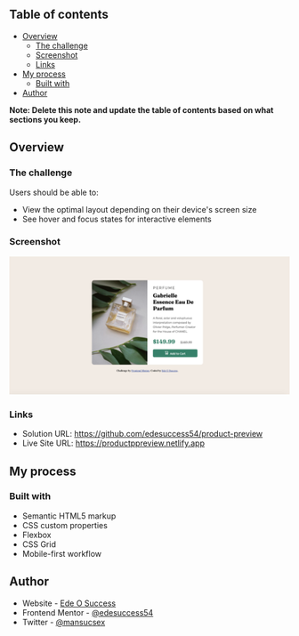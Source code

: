 ## Table of contents

- [Overview](#overview)
  - [The challenge](#the-challenge)
  - [Screenshot](#screenshot)
  - [Links](#links)
- [My process](#my-process)
  - [Built with](#built-with)
- [Author](#author)

**Note: Delete this note and update the table of contents based on what sections you keep.**

## Overview

### The challenge

Users should be able to:

- View the optimal layout depending on their device's screen size
- See hover and focus states for interactive elements

### Screenshot

![](./screenshot.png)

### Links

- Solution URL: https://github.com/edesuccess54/product-preview
- Live Site URL: https://productppreview.netlify.app

## My process

### Built with

- Semantic HTML5 markup
- CSS custom properties
- Flexbox
- CSS Grid
- Mobile-first workflow

## Author

- Website - [Ede O Success](https://productppreview.netlify.app)
- Frontend Mentor - [@edesuccess54](https://www.frontendmentor.io/profile/yourusername)
- Twitter - [@mansucsex](https://twitter.com/mansucsex)
